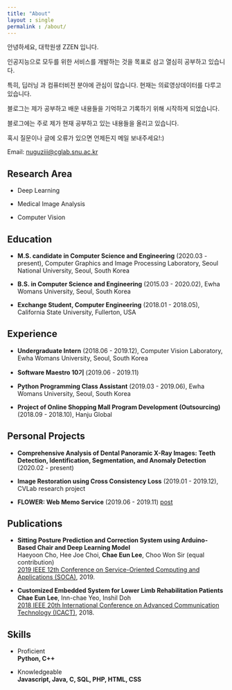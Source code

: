 ```yaml
---
title: "About"
layout : single
permalink : /about/
---
```


안녕하세요, 대학원생 ZZEN 입니다.

인공지능으로 모두를 위한 서비스를 개발하는 것을 목표로 삼고 열심히 공부하고 있습니다.

특히, 딥러닝 과 컴퓨터비전 분야에 관심이 많습니다. 현재는 의료영상데이터를 다루고 있습니다.

블로그는 제가 공부하고 배운 내용들을 기억하고 기록하기 위해 시작하게 되었습니다.

블로그에는 주로 제가 현재 공부하고 있는 내용들을 올리고 있습니다.

혹시 질문이나 글에 오류가 있으면 언제든지 메일 보내주세요!:)

Email: nuguziii@cglab.snu.ac.kr

## Research Area

- Deep Learning

- Medical Image Analysis

- Computer Vision

## Education
- **M.S. candidate in Computer Science and Engineering** (2020.03 - present), Computer Graphics and Image Processing Laboratory, Seoul National University, Seoul, South Korea

- **B.S. in Computer Science and Engineering** (2015.03 - 2020.02), Ewha Womans University, Seoul, South Korea

- **Exchange Student, Computer Engineering** (2018.01 - 2018.05), California State University, Fullerton, USA

## Experience

- **Undergraduate Intern** (2018.06 - 2019.12), Computer Vision Laboratory, Ewha Womans University, Seoul, South Korea

- **Software Maestro 10기** (2019.06 - 2019.11)

- **Python Programming Class Assistant** (2019.03 - 2019.06), Ewha Womans University, Seoul, South Korea

- **Project of Online Shopping Mall Program Development (Outsourcing)** (2018.09 - 2018.10), Hanju Global

## Personal Projects

- **Comprehensive Analysis of Dental Panoramic X-Ray Images: Teeth Detection, Identification, Segmentation, and Anomaly Detection**
(2020.02 - present)

- **Image Restoration using Cross Consistency Loss**
(2019.01 - 2019.12), CVLab research project

- **FLOWER: Web Memo Service** (2019.06 - 2019.11) [post](https://blog.naver.com/PostView.nhn?blogId=sw_maestro&logNo=221710898997&categoryNo=21&parentCategoryNo=21&from=thumbnailList)

## Publications

- **Sitting Posture Prediction and Correction System using Arduino-Based Chair and Deep Learning Model**<br>
Haeyoon Cho, Hee Joe Choi, **Chae Eun Lee**, Choo Won Sir (equal contribution) <br>
[2019 IEEE 12th Conference on Service-Oriented Computing and Applications (SOCA)](https://ieeexplore.ieee.org/document/8953010), 2019.

- **Customized Embedded System for Lower Limb Rehabilitation Patients**<br>
**Chae Eun Lee**, Inn-chae Yeo, Inshil Doh <br>
[2018 IEEE 20th International Conference on Advanced Communication Technology (ICACT)](https://ieeexplore.ieee.org/document/8323706), 2018.

## Skills

- Proficient<br>
**Python, C++**

- Knowledgeable<br>
**Javascript, Java, C, SQL, PHP, HTML, CSS**

